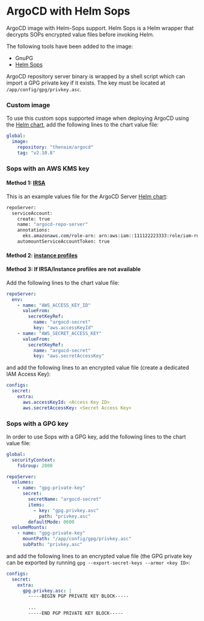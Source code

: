 # ArgoCD with Helm Sops

ArgoCD image with Helm-Sops support. Helm Sops is a Helm wrapper that decrypts SOPs encrypted value files before invoking Helm.

The following tools have been added to the image:

- GnuPG
- [Helm Sops](https://github.com/camptocamp/helm-sops)

ArgoCD repository server binary is wrapped by a shell script which can import a GPG private key if it exists. The key must be located at `/app/config/gpg/privkey.asc`.


### Custom image

To use this custom sops supported image when deploying ArgoCD using the [Helm chart](https://github.com/argoproj/argo-helm/tree/master/charts/argo-cd), add the following lines to the chart value file:

```yaml
global:
  image:
    repository: "thenaim/argocd"
    tag: "v2.10.8"
```

### Sops with an AWS KMS key

#### Method 1: [IRSA](https://docs.aws.amazon.com/eks/latest/userguide/iam-roles-for-service-accounts.html)
This is an example values file for the ArgoCD Server [Helm chart](https://github.com/argoproj/argo-helm/tree/master/charts/argo-cd):

```bash
repoServer:
  serviceAccount:
    create: true
    name: "argocd-repo-server"
    annotations:
      eks.amazonaws.com/role-arn: arn:aws:iam::111122223333:role/iam-role-name
    automountServiceAccountToken: true
```

#### Method 2: [instance profiles](https://docs.aws.amazon.com/IAM/latest/UserGuide/id_roles_use_switch-role-ec2.html)

#### Method 3: If IRSA/Instance profiles are not available

Add the following lines to the chart value file:

```yaml
repoServer:
  env:
    - name: "AWS_ACCESS_KEY_ID"
      valueFrom:
        secretKeyRef:
          name: "argocd-secret"
          key: "aws.accessKeyId"
    - name: "AWS_SECRET_ACCESS_KEY"
      valueFrom:
        secretKeyRef:
          name: "argocd-secret"
          key: "aws.secretAccessKey"
```

and add the following lines to an encrypted value file (create a dedicated IAM Access Key):

```yaml
configs:
  secret:
    extra:
      aws.accessKeyId: <Access Key ID>
      aws.secretAccessKey: <Secret Access Key>
```

### Sops with a GPG key

In order to use Sops with a GPG key, add the following lines to the chart value file:

```yaml
global:
  securityContext:
    fsGroup: 2000

repoServer:
  volumes:
    - name: "gpg-private-key"
      secret:
        secretName: "argocd-secret"
        items:
          - key: "gpg.privkey.asc"
            path: "privkey.asc"
        defaultMode: 0600
  volumeMounts:
    - name: "gpg-private-key"
      mountPath: "/app/config/gpg/privkey.asc"
      subPath: "privkey.asc"
```

and add the following lines to an encrypted value file (the GPG private key can be exported by running `gpg --export-secret-keys --armor <key ID>`:

```yaml
configs:
  secret:
    extra:
      gpg.privkey.asc: |
        -----BEGIN PGP PRIVATE KEY BLOCK-----
        
        ...
        -----END PGP PRIVATE KEY BLOCK-----
```
